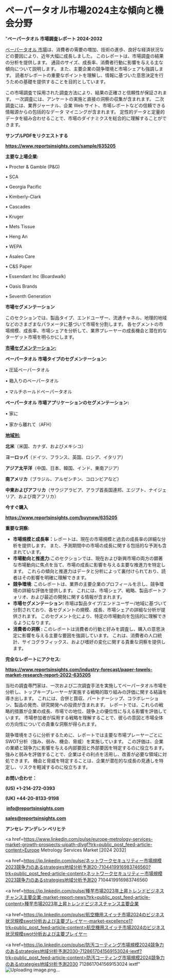 # ペーパータオル市場2024主な傾向と機会分野

"<strong>ペーパータオル 市場調査レポート 2024-2032</strong>

<a href=https://www.reportsinsights.com/sample/635205>ペーパータオル 市場</a>は、消費者の需要の増加、技術の進歩、良好な経済状況などの要因により、近年大幅に成長しました。 このレポートは、市場調査の結果の分析を提供します。 通貨のサイズ、成長率、消費者行動に影響を与える主な傾向について説明します。 また、主要企業の競争環境と市場シェアも強調します。 読者がレポートの重要なポイントを理解し、情報に基づいた意思決定を行うための基礎を提供することを目的としています。

この市場調査で採用された調査方法により、結果の正確さと信頼性が保証されます。 一次調査には、アンケートの実施と直接の洞察の収集が含まれます。 二次調査には、業界ジャーナル、企業 Web サイト、市場レポートなどの信頼できる情報源からの包括的なデータ マイニングが含まれます。 定性的データと定量的データを組み合わせることで、市場のダイナミクスを総合的に理解することができます。

<strong><b>サンプルPDFをリクエストする</b></strong>

<a href=https://www.reportsinsights.com/sample/635205><strong><u>https://www.reportsinsights.com/sample/635205</u></strong></a>

<strong>主要な上場企業:</strong>

• Procter & Gamble (P&G)

• SCA

• Georgia Pacific

• Kimberly-Clark

• Cascades

• Kruger

• Mets Tissue

• Heng An

• WEPA

• Asaleo Care

• C&S Paper

• Essendant Inc (Boardwalk)

• Oasis Brands

• Seventh Generation

<strong>市場セグメンテーション</strong>

このセクションでは、製品タイプ、エンドユーザー、流通チャネル、地理的地域などのさまざまなパラメータに基づいて市場を分割します。 各セグメントの市場規模、成長率、市場シェアを分析して、業界プレーヤーの成長機会と潜在的なターゲット市場を明らかにします。

<strong><u>市場セグメンテーション</u></strong><strong><u>:</u></strong>

<strong>ペーパータオル 市場タイプのセグメンテーション:</strong>

• 圧延ペーパータオル

• 箱入りのペーパータオル

• マルチホールドペーパータオル

<strong>ペーパータオル 市場アプリケーションのセグメンテーション:</strong>

• 家に

• 家から離れて（AFH）

<strong><u>地域別</u></strong><strong><u>:</u></strong>

<strong>北米</strong>（米国、カナダ、およびメキシコ）

<strong>ヨーロッパ</strong>（ドイツ、フランス、英国、ロシア、イタリア）

<strong>アジア太平洋</strong>（中国、日本、韓国、インド、東南アジア）

<strong>南アメリカ</strong>（ブラジル、アルゼンチン、コロンビアなど）

<strong>中東およびアフリカ</strong>（サウジアラビア、アラブ首長国連邦、エジプト、ナイジェリア、および南アフリカ）

<strong>今すぐ購入</strong>

<a href=https://www.reportsinsights.com/buynow/635205><strong><u>https://www.reportsinsights.com/buynow/635205</u></strong></a>

<strong>重要な洞察:</strong>
<ul>
  <li><strong>市場規模と成長率：</strong>レポートは、現在の市場規模と過去の成長率の詳細な分析を提供します。 また、予測期間中の市場の成長に関する包括的な予測も含まれています。</li>
  <li><strong>市場動向と推進力:</strong>このセクションでは、現在および新興市場の両方の顕著な市場動向に焦点を当て、市場の成長に影響を与える主要な推進力を特定します。 これらの傾向と推進力はデータと分析によって裏付けられており、読者はその影響を明確に理解できます。</li>
  <li><strong>競争環境</strong>: このレポートは、業界の主要企業のプロフィールを示し、競争環境の詳細な評価を提供します。 これには、市場シェア、戦略、製品ポートフォリオ、および最近の開発に関する情報が含まれます。</li>
  <li><strong>市場セグメンテーション: </strong>市場は製品タイプ/エンドユーザー/地域に基づいて分割されており、各セグメントの規模、成長、市場シェアの詳細な分析が提供されます。 このセグメント化により、特定の市場動向を包括的に理解できるようになります。</li>
  <li><strong>消費者の洞察 : </strong>このレポートは消費者の行動と好みを調査し、購入の意思決定に影響を与える主要な要因を強調しています。 これは、消費者の人口統計、サイコグラフィックス、および嗜好の変化に関する貴重な洞察を提供します。</li>
</ul>
<strong>完全なレポートにアクセス:</strong>

<a href=https://www.reportsinsights.com/industry-forecast/paper-towels-market-research-report-2022-635205><strong><u><b>https://www.reportsinsights.com/industry-forecast/paper-towels-market-research-report-2022-635205</b></u></strong></a>

当社の調査専門家は、一次および二次調査手法を実施してペーパータオル市場を分析し、トップキープレーヤーが実施する戦略的取り組みの評価に関する結論を導き出します。 これには、合併と買収、パートナーシップ、コラボレーション、製品の発売、研究開発への投資が含まれます。 レポートでは、これらの戦略的措置が企業の成長、市場での地位、競争上の優位性に与える影響を評価しています。 市場参加者が採用する戦略を理解することで、彼らの意図と市場全体の方向性についての貴重な洞察が得られます。

競争環境をさらに分析するために、レポートでは主要な市場プレーヤーごとにSWOT分析（強み、弱み、機会、脅威）を実施しています。 この評価は、企業の業績と競争力に影響を与える内部要因と外部要因を特定するのに役立ちます。 強みと弱みを評価することで、企業はその利点を活用し、改善が必要な領域に対処できます。 機会と脅威を特定することは、企業が潜在的な成長の見通しを特定し、リスクを軽減するのに役立ちます。

<strong>お問い合わせ：</strong>

<strong>(US) +1-214-272-0393</strong>

<strong>(UK) +44-20-8133-9198</strong>

<strong> </strong><a href=info@reportsinsights.com><strong><u>info@reportsinsights.com</u></strong></a>

<a href=sales@reportsinsights.com><strong><u>sales@reportsinsights.com</u></strong></a>

<strong>アンセレ アンデレン ベリヒテ</strong>

<a href=https://www.linkedin.com/pulse/europe-metrology-services-market-growth-prospects-uipath-dlvgf?trk=public_post_feed-article-content>Europe Metrology Services Market [2024 2032]</a>

<a href=https://jp.linkedin.com/pulse/ネットワークセキュリティー市場規模2023競争力のあるstrategies地域分析予測20-7104419916983746560?trk=public_post_feed-article-content>ネットワークセキュリティー市場規模2023競争力のあるstrategies地域分析予測20 7104419916983746560</a>

<a href=https://jp.linkedin.com/pulse/種芋市場2023年上昇トレンドビジネスチャンス主要企業-market-report-news?trk=public_post_feed-article-content>種芋市場2023年上昇トレンドビジネスチャンス主要企業</a>

<a href=https://jp.linkedin.com/pulse/航空機用スイッチ市場2024のビジネス状況規模swot分析および主要プレイヤー-market-excellence1?trk=public_post_feed-article-content>航空機用スイッチ市場2024のビジネス状況規模swot分析および主要プレイヤー</a>

<a href=https://jp.linkedin.com/pulse/防汚コーティング市場規模2024競争力のあるstrategies地域分析予測2030-7128617041569153024-iextf?trk=public_post_feed-article-content>防汚コーティング市場規模2024競争力のあるstrategies地域分析予測2030 7128617041569153024 iextf</a>"
![Uploading image.png…]()

